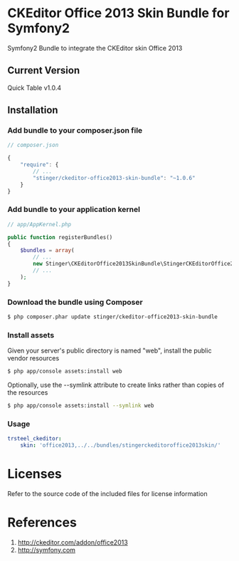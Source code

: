 # CKEditor Office 2013 Skin Bundle for Symfony2
Symfony2 Bundle to integrate the CKEditor skin Office 2013

## Current Version

Quick Table v1.0.4

## Installation

### Add bundle to your composer.json file

``` js
// composer.json

{
    "require": {
		// ...
        "stinger/ckeditor-office2013-skin-bundle": "~1.0.6"
    }
}
```

### Add bundle to your application kernel

``` php
// app/AppKernel.php

public function registerBundles()
{
    $bundles = array(
        // ...
        new Stinger\CKEditorOffice2013SkinBundle\StingerCKEditorOffice2013SkinBundle(),
        // ...
    );
}
```

### Download the bundle using Composer

``` bash
$ php composer.phar update stinger/ckeditor-office2013-skin-bundle
```

### Install assets

Given your server's public directory is named "web", install the public vendor resources

``` bash
$ php app/console assets:install web
```

Optionally, use the --symlink attribute to create links rather than copies of the resources 

``` bash
$ php app/console assets:install --symlink web
```

### Usage

``` yaml
trsteel_ckeditor:
    skin: 'office2013,../../bundles/stingerckeditoroffice2013skin/'
```



# Licenses

Refer to the source code of the included files for license information

# References

1. http://ckeditor.com/addon/office2013
2. http://symfony.com
